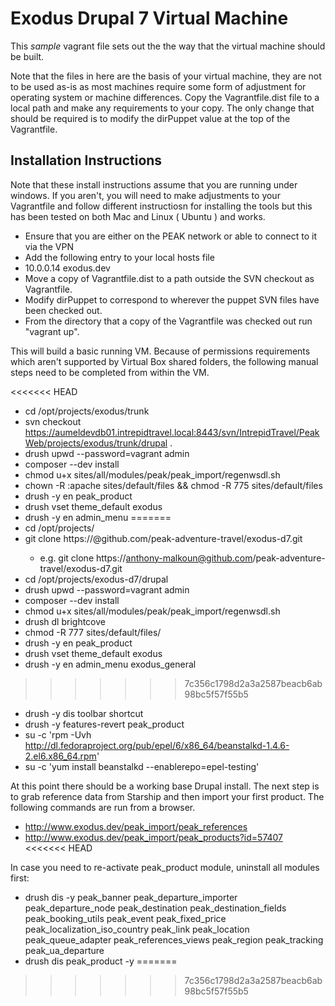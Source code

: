 # Exodus Drupal 7 Virtual Machine

This *sample* vagrant file sets out the the way that the virtual machine should be built.

Note that the files in here are the basis of your virtual machine, they are not to be used as-is as most machines
require some form of adjustment for operating system or machine differences. Copy the Vagrantfile.dist file 
to a local path and make any requirements to your copy. The only change that should be required is to modify
the dirPuppet value at the top of the Vagrantfile.

## Installation Instructions

Note that these install instructions assume that you are running under windows. If you aren't, you will need to make
adjustments to your Vagrantfile and follow different instructiosn for installing the tools but this has been tested
on both Mac and Linux ( Ubuntu ) and works.

 - Ensure that you are either on the PEAK network or able to connect to it via the VPN
 - Add the following entry to your local hosts file
  - 10.0.0.14 exodus.dev
 - Move a copy of Vagrantfile.dist to a path outside the SVN checkout as Vagrantfile.
  - Modify dirPuppet to correspond to wherever the puppet SVN files have been checked out.
 - From the directory that a copy of the Vagrantfile was checked out run "vagrant up".
 
This will build a basic running VM. Because of permissions requirements which aren't supported by Virtual Box shared
folders, the following manual steps need to be completed from within the VM.

<<<<<<< HEAD
 - cd /opt/projects/exodus/trunk
 - svn checkout https://aumeldevdb01.intrepidtravel.local:8443/svn/IntrepidTravel/PeakWeb/projects/exodus/trunk/drupal .
 - drush upwd --password=vagrant admin
 - composer --dev install
 - chmod u+x sites/all/modules/peak/peak_import/regenwsdl.sh
 - chown -R :apache sites/default/files && chmod -R 775 sites/default/files
 - drush -y en peak_product
 - drush vset theme_default exodus
 - drush -y en admin_menu
=======
 - cd /opt/projects/
 - git clone https://<username>@github.com/peak-adventure-travel/exodus-d7.git
    - e.g. git clone https://anthony-malkoun@github.com/peak-adventure-travel/exodus-d7.git
 - cd /opt/projects/exodus-d7/drupal
 - drush upwd --password=vagrant admin
 - composer --dev install
 - chmod u+x sites/all/modules/peak/peak_import/regenwsdl.sh
 - drush dl brightcove
 - chmod -R 777 sites/default/files/
 - drush -y en peak_product
 - drush vset theme_default exodus
 - drush -y en admin_menu exodus_general
>>>>>>> 7c356c1798d2a3a2587beacb6ab98bc5f57f55b5
 - drush -y dis toolbar shortcut
 - drush -y features-revert peak_product
 - su -c 'rpm -Uvh http://dl.fedoraproject.org/pub/epel/6/x86_64/beanstalkd-1.4.6-2.el6.x86_64.rpm'
 - su -c 'yum install beanstalkd --enablerepo=epel-testing'
 
At this point there should be a working base Drupal install. The next step is to grab reference data from Starship and 
then import your first product. The following commands are run from a browser.

 - http://www.exodus.dev/peak_import/peak_references
 - http://www.exodus.dev/peak_import/peak_products?id=57407
<<<<<<< HEAD

 In case you need to re-activate peak_product module, uninstall all modules first:
 - drush dis -y peak_banner peak_departure_importer peak_departure_node peak_destination peak_destination_fields peak_booking_utils peak_event peak_fixed_price peak_localization_iso_country peak_link peak_location peak_queue_adapter peak_references_views peak_region peak_tracking peak_ua_departure
- drush dis peak_product -y
=======
>>>>>>> 7c356c1798d2a3a2587beacb6ab98bc5f57f55b5
